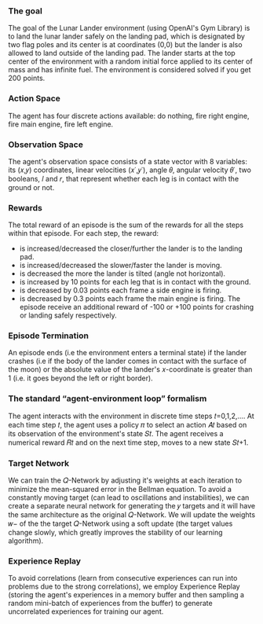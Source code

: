 ### The goal
The goal of the Lunar Lander environment (using OpenAI's Gym Library) is to land the lunar lander safely on the landing pad, which is designated by two flag poles and its center is at coordinates (0,0) but the lander is also allowed to land outside of the landing pad. The lander starts at the top center of the environment with a random initial force applied to its center of mass and has infinite fuel. The environment is considered solved if you get 200 points.

### Action Space
The agent has four discrete actions available: do nothing, fire right engine, fire main engine, fire left engine.

### Observation Space
The agent's observation space consists of a state vector with 8 variables: its (𝑥,𝑦) coordinates, linear velocities (𝑥˙,𝑦˙), angle 𝜃, angular velocity 𝜃˙, two booleans, 𝑙 and 𝑟, that represent whether each leg is in contact with the ground or not.

### Rewards
The total reward of an episode is the sum of the rewards for all the steps within that episode. For each step, the reward:
* is increased/decreased the closer/further the lander is to the landing pad.
* is increased/decreased the slower/faster the lander is moving.
* is decreased the more the lander is tilted (angle not horizontal).
* is increased by 10 points for each leg that is in contact with the ground.
* is decreased by 0.03 points each frame a side engine is firing.
* is decreased by 0.3 points each frame the main engine is firing.
The episode receive an additional reward of -100 or +100 points for crashing or landing safely respectively.

### Episode Termination
An episode ends (i.e the environment enters a terminal state) if the lander crashes (i.e if the body of the lander comes in contact with the surface of the moon) or the absolute value of the lander's 𝑥-coordinate is greater than 1 (i.e. it goes beyond the left or right border).

### The standard “agent-environment loop” formalism
The agent interacts with the environment in discrete time steps 𝑡=0,1,2,.... At each time step 𝑡, the agent uses a policy 𝜋 to select an action 𝐴𝑡 based on its observation of the environment's state 𝑆𝑡. The agent receives a numerical reward 𝑅𝑡 and on the next time step, moves to a new state 𝑆𝑡+1.

### Target Network
We can train the 𝑄-Network by adjusting it's weights at each iteration to minimize the mean-squared error in the Bellman equation.
To avoid a constantly moving target (can lead to oscillations and instabilities), we can create a separate neural network for generating the 𝑦 targets and it will have the same architecture as the original 𝑄-Network. We will update the weights 𝑤− of the the target 𝑄-Network using a soft update (the target values change slowly, which greatly improves the stability of our learning algorithm).

### Experience Replay
To avoid correlations (learn from consecutive experiences can run into problems due to the strong correlations), we employ Experience Replay (storing the agent's experiences in a memory buffer and then sampling a random mini-batch of experiences from the buffer) to generate uncorrelated experiences for training our agent.
